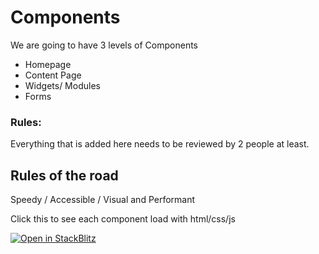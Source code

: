 # Components 

We are going to have 3 levels of Components 

- Homepage
- Content Page
- Widgets/ Modules
- Forms 

### Rules: 

Everything that is added here needs to be reviewed by 2 people at least. 

## Rules of the road 
Speedy / Accessible / Visual and Performant 

Click this to see each component load with html/css/js 


<a href="https://stackblitz.com/github/th-frontend/components">
  <img
    alt="Open in StackBlitz"
    src="https://developer.stackblitz.com/img/open_in_stackblitz.svg"
  />
</a>
